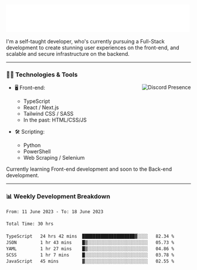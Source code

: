 <img src="assets/wave.svg" alt=":wave:" />

I'm a self-taught developer, who's currently pursuing a Full-Stack development to create stunning user experiences on the front-end, and scalable and secure infrastructure on the backend.

---

### 🧑‍💻 Technologies & Tools

<a href="https://discord.com/users/414304208649453568" target="_blank" rel="nofollow">
   <img src="https://lanyard-profile-readme.vercel.app/api/414304208649453568?idleMessage=Probably%20doing%20something%20else..." alt="Discord Presence" align="right">
</a>

- 🖥️ Front-end:

  - TypeScript
  - React / Next.js
  - Tailwind CSS / SASS
  - In the past: HTML/CSS/JS

- 🛠 Scripting:

  - Python
  - PowerShell
  - Web Scraping / Selenium

Currently learning Front-end development and soon to the Back-end development.

---

### 📊 Weekly Development Breakdown

<!-- ![ccrsxx's GitHub Stats](https://github-readme-stats.vercel.app/api?username=ccrsxx&count_private=true&theme=tokyonight) -->
<!-- ![ccrsxx's Top Langs](https://github-readme-stats.vercel.app/api/top-langs/?username=ccrsxx&hide=lua,java,html&theme=tokyonight) -->

<!--START_SECTION:waka-->

```txt
From: 11 June 2023 - To: 18 June 2023

Total Time: 30 hrs

TypeScript   24 hrs 42 mins  ████████████████████▓░░░░   82.34 %
JSON         1 hr 43 mins    █▒░░░░░░░░░░░░░░░░░░░░░░░   05.73 %
YAML         1 hr 27 mins    █▒░░░░░░░░░░░░░░░░░░░░░░░   04.86 %
SCSS         1 hr 7 mins     █░░░░░░░░░░░░░░░░░░░░░░░░   03.78 %
JavaScript   45 mins         ▓░░░░░░░░░░░░░░░░░░░░░░░░   02.55 %
```

<!--END_SECTION:waka-->
